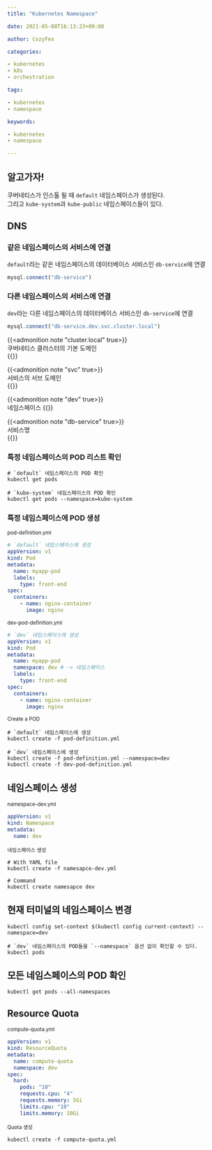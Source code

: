 ```yaml
---
title: "Kubernetes Namespace"

date: 2021-05-08T16:13:23+09:00

author: CozyFex

categories:

- kubernetes
- k8s
- orchestration

tags:

- kubernetes
- namespace

keywords:

- kubernetes
- namespace

---
```


## 알고가자!

쿠버네티스가 인스톨 될 때 `default` 네임스페이스가 생성된다.\
그리고 `kube-system`과 `kube-public` 네임스페이스들이 있다.

## DNS

### 같은 네임스페이스의 서비스에 연결

`default`라는 같은 네임스페이스의 데이터베이스 서비스인 `db-service`에 연결

```javascript
mysql.connect("db-service")
```

### 다른 네임스페이스의 서비스에 연결

`dev`라는 다른 네임스페이스의 데이터베이스 서비스인 `db-service`에 연결

```javascript
mysql.connect("db-service.dev.svc.cluster.local")
```

{{<admonition note "cluster.local" true>}}  
쿠버네티스 클러스터의 기본 도메인  
{{</admonition>}}

{{<admonition note "svc" true>}}  
서비스의 서브 도메인  
{{</admonition>}}

{{<admonition note "dev" true>}}  
네임스페이스 {{</admonition>}}

{{<admonition note "db-service" true>}}  
서비스명  
{{</admonition>}}

### 특정 네임스페이스의 POD 리스트 확인

```shell
# `default` 네임스페이스의 POD 확인
kubectl get pods

# `kube-system` 네임스페이스의 POD 확인
kubectl get pods --namespace=kube-system
```

### 특정 네임스페이스에 POD 생성

<sub>pod-definition.yml</sub>

```yaml
# `default` 네임스페이스에 생성
appVersion: v1
kind: Pod
metadata:
  name: myapp-pod
  labels:
    type: front-end
spec:
  containers:
    - name: nginx-container
      image: nginx
```

<sub>dev-pod-definition.yml</sub>

```yaml
# `dev` 네임스페이스에 생성
appVersion: v1
kind: Pod
metadata:
  name: myapp-pod
  namespace: dev # -> 네임스페이스
  labels:
    type: front-end
spec:
  containers:
    - name: nginx-container
      image: nginx
```

<sub>Create a POD</sub>

```shell
# `default` 네임스페이스에 생성
kubectl create -f pod-definition.yml

# `dev` 네임스페이스에 생성
kubectl create -f pod-definition.yml --namespace=dev
kubectl create -f dev-pod-definition.yml
```

## 네임스페이스 생성

<sub>namespace-dev.yml</sub>

```yaml
appVersion: v1
kind: Namespace
metadata:
  name: dev
```

<sub>네임스페이스 생성</sub>

```shell
# With YAML file
kubectl create -f namesapce-dev.yml

# Command
kubectl create namesapce dev
```

## 현재 터미널의 네임스페이스 변경

```shell
kubectl config set-context $(kubectl config current-context) --namespace=dev

# `dev` 네임스페이스의 POD들을 `--namespace` 옵션 없이 확인할 수 있다.
kubectl pods
```

## 모든 네임스페이스의 POD 확인

```shell
kubectl get pods --all-namespaces
```

## Resource Quota

<sub>compute-quota.yml</sub>

```yaml
appVersion: v1
kind: ResourceQuota
metadata:
  name: compute-quota
  namespace: dev
spec:
  hard:
    pods: "10"
    requests.cpu: "4"
    requests.memory: 5Gi
    limits.cpu: "10"
    limits.memory: 10Gi
```

<sub>Quota 생성</sub>

```shell
kubectl create -f compute-quota.yml
```

